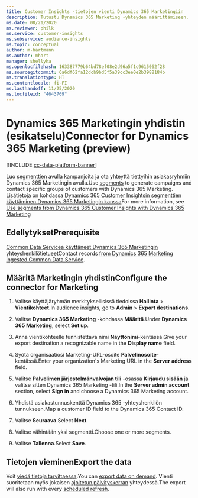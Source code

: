 ```yaml
---
title: Customer Insights -tietojen vienti Dynamics 365 Marketingiin
description: Tutustu Dynamics 365 Marketing -yhteyden määrittämiseen.
ms.date: 08/21/2020
ms.reviewer: philk
ms.service: customer-insights
ms.subservice: audience-insights
ms.topic: conceptual
author: m-hartmann
ms.author: mhart
manager: shellyha
ms.openlocfilehash: 163387779b64bd78ef08e2d96a5f1c9615062f28
ms.sourcegitcommit: 6a6df62fa12dcb9bd5f5a39cc3ee0e2b3988184b
ms.translationtype: HT
ms.contentlocale: fi-FI
ms.lasthandoff: 11/25/2020
ms.locfileid: "4643769"
---
```

# <a name="connector-for-dynamics-365-marketing-preview"></a><span data-ttu-id="8b1ad-103">Dynamics 365 Marketingin yhdistin (esikatselu)</span><span class="sxs-lookup"><span data-stu-id="8b1ad-103">Connector for Dynamics 365 Marketing (preview)</span></span>

[!INCLUDE [cc-data-platform-banner](../includes/cc-data-platform-banner.md)]

<span data-ttu-id="8b1ad-104">Luo [segmenttien](segments.md) avulla kampanjoita ja ota yhteyttä tiettyihin asiakasryhmiin Dynamics 365 Marketingin avulla.</span><span class="sxs-lookup"><span data-stu-id="8b1ad-104">Use [segments](segments.md) to generate campaigns and contact specific groups of customers with Dynamics 365 Marketing.</span></span> <span data-ttu-id="8b1ad-105">Lisätietoja on kohdassa [Dynamics 365 Customer Insightsin segmenttien käyttäminen Dynamics 365 Marketingin kanssa](https://docs.microsoft.com/dynamics365/marketing/customer-insights-segments)</span><span class="sxs-lookup"><span data-stu-id="8b1ad-105">For more information, see [Use segments from Dynamics 365 Customer Insights with Dynamics 365 Marketing](https://docs.microsoft.com/dynamics365/marketing/customer-insights-segments)</span></span>

## <a name="prerequisite"></a><span data-ttu-id="8b1ad-106">Edellytykset</span><span class="sxs-lookup"><span data-stu-id="8b1ad-106">Prerequisite</span></span>

<span data-ttu-id="8b1ad-107">[Common Data Servicea käyttäneet Dynamics 365 Marketingin](connect-power-query.md) yhteyshenkilötietueet</span><span class="sxs-lookup"><span data-stu-id="8b1ad-107">Contact records [from Dynamics 365 Marketing ingested Common Data Service](connect-power-query.md).</span></span>

## <a name="configure-the-connector-for-marketing"></a><span data-ttu-id="8b1ad-108">Määritä Marketingin yhdistin</span><span class="sxs-lookup"><span data-stu-id="8b1ad-108">Configure the connector for Marketing</span></span>

1. <span data-ttu-id="8b1ad-109">Valitse käyttäjäryhmän merkityksellisissä tiedoissa **Hallinta** > **Vientikohteet**.</span><span class="sxs-lookup"><span data-stu-id="8b1ad-109">In audience insights, go to **Admin** > **Export destinations**.</span></span>

1. <span data-ttu-id="8b1ad-110">Valitse **Dynamics 365 Marketing** -kohdassa **Määritä**.</span><span class="sxs-lookup"><span data-stu-id="8b1ad-110">Under **Dynamics 365 Marketing**, select **Set up**.</span></span>

1. <span data-ttu-id="8b1ad-111">Anna vientikohteelle tunnistettava nimi **Näyttönimi**-kentässä.</span><span class="sxs-lookup"><span data-stu-id="8b1ad-111">Give your export destination a recognizable name in the **Display name** field.</span></span>

1. <span data-ttu-id="8b1ad-112">Syötä organisaatiosi Marketing-URL-osoite **Palvelinosoite**-kentässä.</span><span class="sxs-lookup"><span data-stu-id="8b1ad-112">Enter your organization's Marketing URL in the **Server address** field.</span></span>

1. <span data-ttu-id="8b1ad-113">Valitse **Palvelimen järjestelmänvalvojan tili** -osassa **Kirjaudu sisään** ja valitse sitten Dynamics 365 Marketing -tili.</span><span class="sxs-lookup"><span data-stu-id="8b1ad-113">In the **Server admin account** section, select **Sign in** and choose a Dynamics 365 Marketing account.</span></span>

1. <span data-ttu-id="8b1ad-114">Yhdistä asiakastunnuskenttä Dynamics 365 -yhteyshenkilön tunnukseen.</span><span class="sxs-lookup"><span data-stu-id="8b1ad-114">Map a customer ID field to the Dynamics 365 Contact ID.</span></span>

1. <span data-ttu-id="8b1ad-115">Valitse **Seuraava**.</span><span class="sxs-lookup"><span data-stu-id="8b1ad-115">Select **Next**.</span></span>

1. <span data-ttu-id="8b1ad-116">Valitse vähintään yksi segmentti.</span><span class="sxs-lookup"><span data-stu-id="8b1ad-116">Choose one or more segments.</span></span>

1. <span data-ttu-id="8b1ad-117">Valitse **Tallenna**.</span><span class="sxs-lookup"><span data-stu-id="8b1ad-117">Select **Save**.</span></span>

## <a name="export-the-data"></a><span data-ttu-id="8b1ad-118">Tietojen vieminen</span><span class="sxs-lookup"><span data-stu-id="8b1ad-118">Export the data</span></span>

<span data-ttu-id="8b1ad-119">Voit [viedä tietoja tarvittaessa](export-destinations.md).</span><span class="sxs-lookup"><span data-stu-id="8b1ad-119">You can [export data on demand](export-destinations.md).</span></span> <span data-ttu-id="8b1ad-120">Vienti suoritetaan myös jokaisen [ajoitetun päivityskerran](system.md#schedule-tab) yhteydessä.</span><span class="sxs-lookup"><span data-stu-id="8b1ad-120">The export will also run with every [scheduled refresh](system.md#schedule-tab).</span></span>
